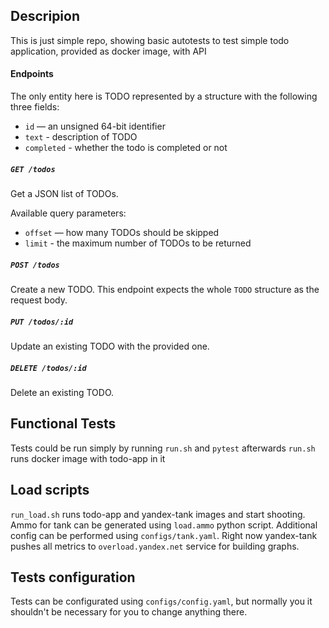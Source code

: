 ## Descripion
This is just simple repo, showing basic autotests to test simple todo application, provided as docker image, with API

#### Endpoints
The only entity here is TODO  represented by a structure with the following three fields:
* `id` — an unsigned 64-bit identifier
* `text` - description of TODO
* `completed` - whether the todo is completed or not

##### `GET /todos`

Get a JSON list of TODOs.

Available query parameters:
* `offset` — how many TODOs should be skipped
* `limit` - the maximum number of TODOs to be returned

##### `POST /todos`

Create a new TODO. This endpoint expects the whole `TODO` structure as the request body.

##### `PUT /todos/:id`

Update an existing TODO with the provided one.

##### `DELETE /todos/:id`

Delete an existing TODO.

## Functional Tests
Tests could be run simply by running `run.sh` and `pytest` afterwards
`run.sh` runs docker image with todo-app in it

## Load scripts
`run_load.sh` runs todo-app and yandex-tank images and start shooting.
Ammo for tank can be generated using `load.ammo` python script. Additional config can be performed 
using `configs/tank.yaml`. Right now yandex-tank pushes all metrics to `overload.yandex.net`
service for building graphs.

## Tests configuration
Tests can be configurated using `configs/config.yaml`, but normally you 
it shouldn't be necessary for you to change anything there.

